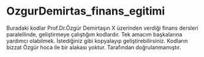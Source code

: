 # OzgurDemirtas_finans_egitimi
Buradaki kodlar Prof.Dr.Özgür Demirtaşın X üzerinden verdiği finans dersleri paralellinde, geliştirmeye çalıştığım kodlardır. Tek amacım başkalarına yardımcı olabilmek.  İstediğiniz gibi kopyalayıp geliştirebilirsiniz.  Kodların bizzat Özgür hoca ile bir alakası yoktur. Tarafından doğrulanmamıştır.
